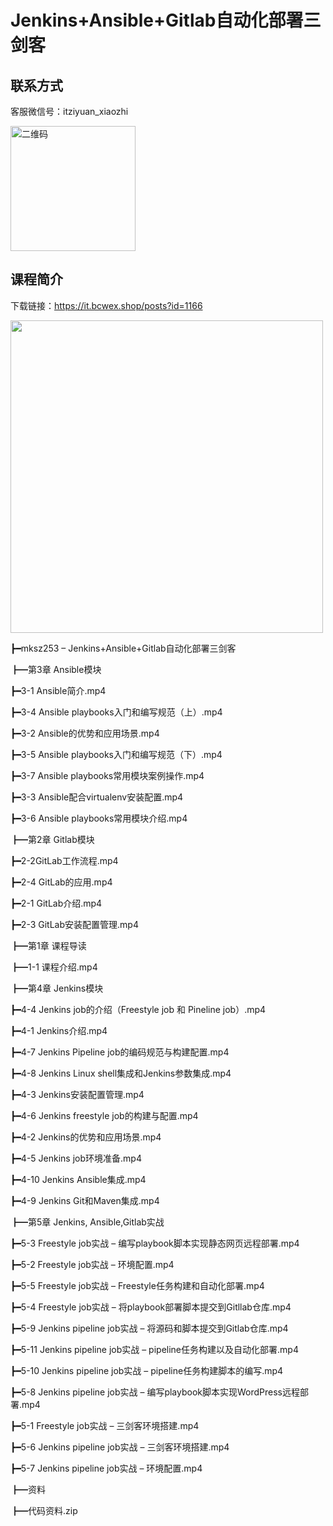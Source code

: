 # Jenkins+Ansible+Gitlab自动化部署三剑客

## 联系方式

客服微信号：itziyuan_xiaozhi

<img src="https://ziyuanyun.oss-cn-guangzhou.aliyuncs.com/common/20240614073449/666b82192834a.jpg" width="200" height="200" alt="二维码">

## 课程简介

下载链接：https://it.bcwex.shop/posts?id=1166

<img src="https://ziyuanyun.oss-cn-guangzhou.aliyuncs.com/yun/20240515153629/664465fd37b5a.jpg" width="500" alt="">

  ┣━mksz253 &#8211; Jenkins+Ansible+Gitlab自动化部署三剑客

 ┣━第3章 Ansible模块

 ┣━3-1 Ansible简介.mp4

 ┣━3-4 Ansible playbooks入门和编写规范（上）.mp4

 ┣━3-2 Ansible的优势和应用场景.mp4

 ┣━3-5 Ansible playbooks入门和编写规范（下）.mp4

 ┣━3-7 Ansible playbooks常用模块案例操作.mp4

 ┣━3-3 Ansible配合virtualenv安装配置.mp4

 ┣━3-6 Ansible playbooks常用模块介绍.mp4

 ┣━第2章 Gitlab模块

 ┣━2-2GitLab工作流程.mp4

 ┣━2-4 GitLab的应用.mp4

 ┣━2-1 GitLab介绍.mp4

 ┣━2-3 GitLab安装配置管理.mp4

 ┣━第1章 课程导读

 ┣━1-1 课程介绍.mp4

 ┣━第4章 Jenkins模块

 ┣━4-4 Jenkins job的介绍（Freestyle job 和 Pineline job）.mp4

 ┣━4-1 Jenkins介绍.mp4

 ┣━4-7 Jenkins Pipeline job的编码规范与构建配置.mp4

 ┣━4-8 Jenkins Linux shell集成和Jenkins参数集成.mp4

 ┣━4-3 Jenkins安装配置管理.mp4

 ┣━4-6 Jenkins freestyle job的构建与配置.mp4

 ┣━4-2 Jenkins的优势和应用场景.mp4

 ┣━4-5 Jenkins job环境准备.mp4

 ┣━4-10 Jenkins Ansible集成.mp4

 ┣━4-9 Jenkins Git和Maven集成.mp4

 ┣━第5章 Jenkins, Ansible,Gitlab实战

 ┣━5-3 Freestyle job实战 &#8211; 编写playbook脚本实现静态网页远程部署.mp4

 ┣━5-2 Freestyle job实战 &#8211; 环境配置.mp4

 ┣━5-5 Freestyle job实战 &#8211; Freestyle任务构建和自动化部署.mp4

 ┣━5-4 Freestyle job实战 &#8211; 将playbook部署脚本提交到Gitllab仓库.mp4

 ┣━5-9 Jenkins pipeline job实战 &#8211; 将源码和脚本提交到Gitlab仓库.mp4

 ┣━5-11 Jenkins pipeline job实战 &#8211; pipeline任务构建以及自动化部署.mp4

 ┣━5-10 Jenkins pipeline job实战 &#8211; pipeline任务构建脚本的编写.mp4

 ┣━5-8 Jenkins pipeline job实战 &#8211; 编写playbook脚本实现WordPress远程部署.mp4

 ┣━5-1 Freestyle job实战 &#8211; 三剑客环境搭建.mp4

 ┣━5-6 Jenkins pipeline job实战 &#8211; 三剑客环境搭建.mp4

 ┣━5-7 Jenkins pipeline job实战 &#8211; 环境配置.mp4

 ┣━资料

 ┣━代码资料.zip

  